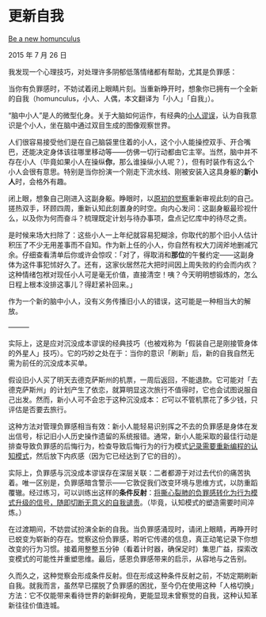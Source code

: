 # 更新自我

[Be a new homunculus](https://mindingourway.com/be-a-new-homunculus/)

2015 年 7 月 26 日

我发现一个心理技巧，对处理许多阴郁低落情绪都有帮助，尤其是负罪感：

当你有负罪感时，不妨试着闭上眼睛片刻。当重新睁开时，想象你已拥有一个全新的自我（homunculus，小人、人偶，本文翻译为「小人」「自我」）。

“脑中小人”是人的微型化身。关于大脑如何运作，有经典的[小人谬误](https://en.wikipedia.org/wiki/Homunculus_argument)，认为自我意识是个小人，坐在脑中通过双目生成的图像观察世界。

人们很容易接受他们是在自己脑袋里住着的小人，这个小人能操控双手、开合嘴巴，还能决定身体该往哪里移动等——仿佛一切行动都由它主宰。当然，脑中并不存在小人（毕竟如果小人在操纵**你**，那么谁操纵小人呢？），但有时装作有这么个小人会很有意思。特别是当你扮演一个刚走下流水线、刚被安装入这具身躯的**新小人**时，会格外有趣。

闭上眼，想象自己刚进入这副身躯。睁眼时，以[原初的觉察](http://lesswrong.com/lw/k7/original_seeing/)重新审视此刻的自己。搓热双手，环顾四周，重新认知此刻置身的时空。向内心发问：这副身躯最珍视什么，以及你为何而奋斗？梳理既定计划与待办事项，盘点记忆库中的待尽之责。

是时候来场大扫除了：这些小人一上年纪就容易犯糊涂，你取代的那个旧小人估计积压了不少无用差事而不自知。作为新上任的小人，你自然有权大刀阔斧地删减冗余。仔细查看清单后你或许会惊叹：「对了，得取消和**那位**的午餐约定——这副身体为这件事犯怵好久了。还有，这家伙居然花大把时间因上周失败的约会而内疚？这种情绪包袱对现任小人可是毫无价值，直接清空！咦？今天明明想锻炼的，怎么日程上根本没排这事儿？得赶紧补回来。」

作为一个新的脑中小人，没有义务传播旧小人的错误，这可能是一种相当大的解放。

———

实际上，这是应对沉没成本谬误的经典技巧（也被戏称为「假装自己是刚接管身体的外星人」技巧）。它的巧妙之处在于：当你的意识「刷新」后，新的自我自然无需为前任的沉没成本买单。

假设旧小人买了明天去德克萨斯州的机票，一周后返回，不能退款。它可能对「去德克萨斯州」的计划产生了依恋，就算明显这次旅行不值得时，它也会试图说服自己出发。然而，新小人可不会忠于这种沉没成本：*它*可以不管机票花了多少钱，只评估是否要去旅行。

这种方法对管理负罪感相当有效：新小人能轻易识别挥之不去的负罪感是身体在发出信号，标记旧小人历史操作遗留的系统报错。通常，新小人能采取的最佳行动是排查导致负罪感的后悔行为，检查导致后悔行为的行为模式[记录需要重新编程的认知模式](https://mindingourway.com/dont-steer-with-guilt/)，然后放下内疚感（因为它已经达到了它的目的）。

实际上，负罪感与沉没成本谬误存在深层关联：二者都源于对过去代价的痛苦执着。唯一区别是，负罪感暗含警示——它敦促我们改变环境与思维方式，以防重蹈覆辙。经过练习，可以训练出这样的**条件反射**：[将撕心裂肺的负罪感转化为行为模式升级的信号，随即切断无意义的自我谴责](https://mindingourway.com/update-from-the-suckerpunch/)。（毕竟，认知模式的塑造需要时间淬炼。）

在过渡期间，不妨尝试扮演全新的自我。当负罪感涌现时，请闭上眼睛，再睁开时已蜕变为崭新的存在。觉察这份负罪感，聆听它传递的信息，真正动笔记录下你想改变的行为习惯。接着用整整五分钟（看着计时器，确保足时）集思广益，探索改变模式的可能性并重塑思维。最后，感恩负罪感带来的启示，从容地与之告别。

久而久之，这种觉察会形成条件反射。但在形成这种条件反射之前，不妨定期刷新自我。就我而言，虽然早已摆脱了负罪感的困扰，至今仍在使用这种「人格切换」方法：它不仅能带来看待世界的新鲜视角，更能显现未曾察觉的自我，这种认知革新往往价值连城。